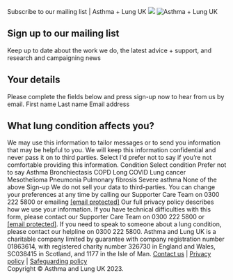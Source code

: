 
Subscribe to our mailing list | Asthma + Lung UK
![](https://www.facebook.com/tr?id=512916012219561&ev=PageView&noscript=1)
![Asthma + Lung UK](https://aaf1a18515da0e792f78-c27fdabe952dfc357fe25ebf5c8897ee.ssl.cf5.rackcdn.com/2334/ALUK+logo+EN+Template.png?v=1644484794000)
## Sign up to our mailing list
Keep up to date about the work we do, the latest advice + support, and research and campaigning news
## Your details
Please complete the fields below and press sign-up now to hear from us by email.
First name
Last name
Email address
## What lung condition affects you?
We may use this information to tailor messages or to send you information that may be helpful to you. We will keep this information confidential and never pass it on to third parties. Select I'd prefer not to say if you’re not comfortable providing this information.
Condition
Select condition
Prefer not to say
Asthma
Bronchiectasis
COPD
Long COVID
Lung cancer
Mesothelioma
Pneumonia
Pulmonary fibrosis
Severe asthma
None of the above
Sign-up
We do not sell your data to third-parties. You can change your preferences at any time by calling our Supporter Care Team on 0300 222 5800 or emailing [[email protected]](/cdn-cgi/l/email-protection) Our full privacy policy describes how we use your information.
If you have technical difficulties with this form, please contact our Supporter Care Team on 0300 222 5800 or [[email protected]](/cdn-cgi/l/email-protection#422b2c242d022331362a2f23232c262e372c256c2d30256c3729).
If you need to speak to someone about a lung condition, please contact our helpline on 0300 222 5800.
Asthma and Lung UK is a charitable company limited by guarantee with company registration number 01863614, with registered charity number 326730 in England and Wales, SC038415 in Scotland, and 1177 in the Isle of Man.
[Contact us](https://asthmaandlung.org.uk/contact-us/) | [Privacy policy](https://asthmaandlung.org.uk/policies/) | [Safeguarding policy](https://asthmaandlung.org.uk/policies/)  
Copyright © Asthma and Lung UK 2023.
 
![]()
